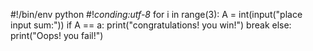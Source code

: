 #!/bin/env python
#!_*_conding:utf-8_*_
for i in range(3):
    A = int(input("place input sum:"))
    if A == a:
         print("congratulations! you win!")
         break
else:
    print("Oops! you fail!")
